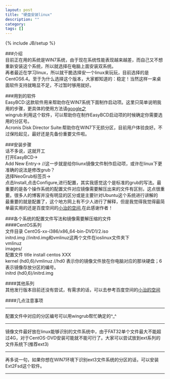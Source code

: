 ```yaml
---
layout: post
title: "硬盘安装linux"
description: ""
category: 
tags: []
---
```

{% include JB/setup %}


###介绍  
目前正在用的系统是WIN7系统，由于现在系统性能表现越来越差，而自己又不想重新安装这个系统，所以就选择在电脑上面安装双系统。  
再者最近在学习linux，所以就干脆选择安一个linux来玩玩，目前选择的是CentOS6.4。至于为什么选择这个版本，大家都知道的：稳定！当然这样一来桌面软件支持就略显不足，不过暂时够用就好。  

###用到的软件  
EasyBCD:这款软件用来帮助你在WIN7系统下面制作启动项。这里只简单说明我用的步骤，更具体的使用方法请[google之](www.google.com)  
wingrub:利用这个软件，可以帮助你在制作EasyBCD启动项的时候确定你需要选用的分区号。  
Acronis Disk Director Suite:帮助你在WIN7下无损分区，目前用户体验良好。不过保险起见，最好还是先备份重要文件啦。  

###安装步骤  
话不多说，这就开工  
	打开EasyBCD->  
	Add New Entry->  //这一步就是给你liunx镜像文件制作启动项，或许在linux下更准确的说法是修改grub？  
	选择NeoGrub标签页->  
	点击Install,点击Configure,进行配置，其实我感觉这个是标准的grub的写法。最重要的是各个操作系统的配置文件对应镜像需要解压出来的文件有区别，这点很重要。很多人的博客并没有明显的区分或是主要针对Ubuntu这个系统进行讲解的    
最重要的就是配置了，这个地方网上有不少人进行了解释，但是我觉得我觉得最简单最实用的还是百度空间的[小治的空间](http://hi.baidu.com/sf_chipan),在此感谢作者！  

###各个系统的配置文件写法和镜像需要解压缩的文件  
####CentOS系列  
文件目录
	CentOS-xx-i386/x86_64-bin-DVD1/2.iso  
	initrd.img  //initrd.img和vmlinuz这两个文件在ioslinux文件夹下  
	vmlinuz  
	images/  
配置文件
	title install centos XXX  
	kernel (hd0,6)/vmlinuz  //hd0 表示你的镜像文件放在你电脑对应的那块硬盘；6表示镜像存放分区的编号。  
	initrd (hd0,6)/initrd.img  

####其他系列  
其他发行版本目前还没有尝试，有需求的话，可以去参考百度空间的[小治的空间](http://hi.baidu.com/sf_chipan)  


####几点注意事项  
***  
配置文件中对应的分区编号可以用wingrub帮忙确定的^_^  
***  
镜像文件最好放在linux能够识别的文件系统中，由于FAT32单个文件最大不能超过4G，对于CentOS-DVD安装可能就不能可行了。大家可以尝试放到ext系列的文件系统下(推荐ext3)  
***  
再多说一句，如果你想在WIN7环境下识别ext3文件系统的分区的话，可以安装Ext2Fsd这个软件。  
***  
